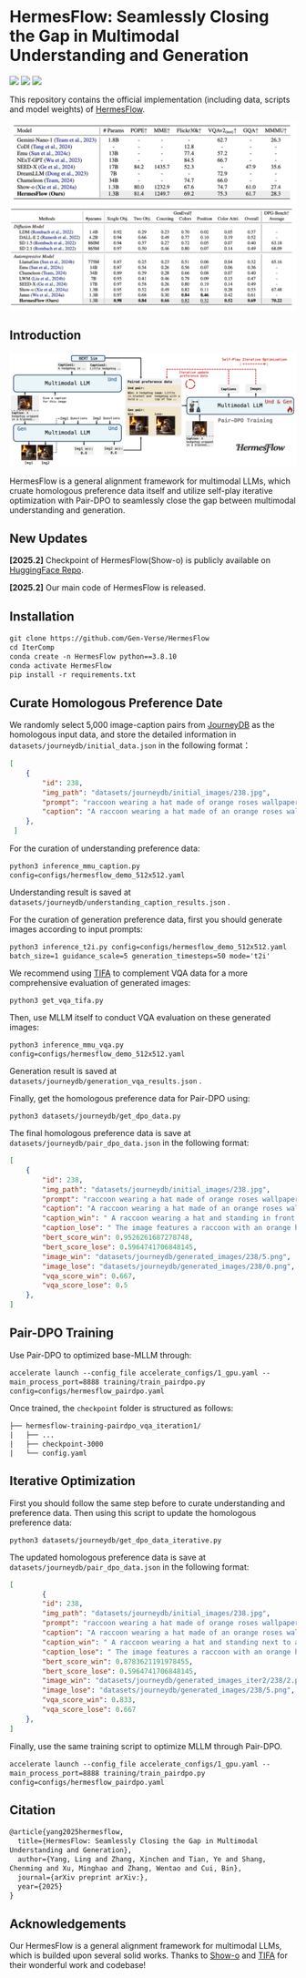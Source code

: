 # HermesFlow: Seamlessly Closing the Gap in Multimodal Understanding and Generation
<p align="left">
  <a href='https://arxiv.org/abs/2410.07171'>
  <img src='https://img.shields.io/badge/Arxiv-2410.07171-A42C25?style=flat&logo=arXiv&logoColor=A42C25'></a> 
  <a href='https://huggingface.co/comin/IterComp'>
  <img src='https://img.shields.io/badge/%F0%9F%A4%97%20Hugging%20Face-Models-yellow'></a>
  <a href="" target='_blank'>
  <img src="https://visitor-badge.laobi.icu/badge?page_id=Gen-Verse.HermesFlow&left_color=gray&right_color=%2342b983"></a> 
</p>

This repository contains the official implementation (including data, scripts and model weights) of [HermesFlow](https://arxiv.org/abs/).

![alt text](image.png)
![alt text](image-1.png)


## Introduction

![Alt text](figs/pipeline.png)

HermesFlow is a general alignment framework for multimodal LLMs, which cruate homologous preference data itself and utilize self-play iterative optimization with Pair-DPO to seamlessly close the gap between multimodal understanding and generation.

## New Updates

**[2025.2]** Checkpoint of HermesFlow(Show-o) is publicly available on [HuggingFace Repo](https://huggingface.co/comin/IterComp).

**[2025.2]** Our main code of HermesFlow is released.

## Installation

```shell
git clone https://github.com/Gen-Verse/HermesFlow
cd IterComp
conda create -n HermesFlow python==3.8.10
conda activate HermesFlow
pip install -r requirements.txt
```

## Curate Homologous Preference Date

We randomly select 5,000 image-caption pairs from [JourneyDB](https://huggingface.co/datasets/JourneyDB/JourneyDB) as the homologous input data, and store the detailed information in `datasets/journeydb/initial_data.json` in the following format：

```json
[
    {
        "id": 238,
        "img_path": "datasets/journeydb/initial_images/238.jpg",
        "prompt": "raccoon wearing a hat made of orange roses wallpaper pattern",
        "caption": "A raccoon wearing a hat made of an orange roses wallpaper pattern."
    },
 ]
```

For the curation of understanding preference data:

```shell
python3 inference_mmu_caption.py config=configs/hermesflow_demo_512x512.yaml
```

Understanding result is saved at  `datasets/journeydb/understanding_caption_results.json` .

For the curation of generation preference data, first you should generate images according to input prompts:

```shell
python3 inference_t2i.py config=configs/hermesflow_demo_512x512.yaml batch_size=1 guidance_scale=5 generation_timesteps=50 mode='t2i'
```

We recommend using [TIFA](https://github.com/Yushi-Hu/tifa) to complement VQA data for a more comprehensive evaluation of generated images:

```shell
python3 get_vqa_tifa.py
```

Then, use MLLM itself to conduct VQA evaluation on these generated images:

```shell
python3 inference_mmu_vqa.py config=configs/hermesflow_demo_512x512.yaml
```

Generation result is saved at  `datasets/journeydb/generation_vqa_results.json` .

Finally, get the homologous preference data for Pair-DPO using:

```shell
python3 datasets/journeydb/get_dpo_data.py
```

The final homologous preference data is save at  `datasets/journeydb/pair_dpo_data.json` in the following format:

```json
[
  	{
        "id": 238,
        "img_path": "datasets/journeydb/initial_images/238.jpg",
        "prompt": "raccoon wearing a hat made of orange roses wallpaper pattern",
        "caption": "A raccoon wearing a hat made of an orange roses wallpaper pattern.",
        "caption_win": " A raccoon wearing a hat and standing in front of a floral wallpaper.",
        "caption_lose": " The image features a raccoon with an orange hat on, sitting on a table in front of a vase with flowers.",
        "bert_score_win": 0.9526261687278748,
        "bert_score_lose": 0.5964741706848145,
        "image_win": "datasets/journeydb/generated_images/238/5.png",
        "image_lose": "datasets/journeydb/generated_images/238/0.png",
        "vqa_score_win": 0.667,
        "vqa_score_lose": 0.5
    },
]
```

## Pair-DPO Training

Use Pair-DPO to optimized base-MLLM through:

```shell
accelerate launch --config_file accelerate_configs/1_gpu.yaml --main_process_port=8888 training/train_pairdpo.py config=configs/hermesflow_pairdpo.yaml
```

Once trained, the `checkpoint` folder is structured as follows:

```
├── hermesflow-training-pairdpo_vqa_iteration1/ 
|   ├── ...
|   ├── checkpoint-3000
|   └── config.yaml
```

## Iterative Optimization

First you should follow the same step before to curate understanding and preference data. Then using this script to update the homologous preference data:

```shell
python3 datasets/journeydb/get_dpo_data_iterative.py
```

The updated homologous preference data is save at  `datasets/journeydb/pair_dpo_data.json` in the following format:

```json
[
		{
        "id": 238,
        "img_path": "datasets/journeydb/initial_images/238.jpg",
        "prompt": "raccoon wearing a hat made of orange roses wallpaper pattern",
        "caption": "A raccoon wearing a hat made of an orange roses wallpaper pattern.",
        "caption_win": " A raccoon wearing a hat and standing next to a vase of flowers.",
        "caption_lose": " The image features a raccoon with an orange hat on, sitting on a table in front of a vase with flowers.",
        "bert_score_win": 0.8783621191978455,
        "bert_score_lose": 0.5964741706848145,
        "image_win": "datasets/journeydb/generated_images_iter2/238/2.png",
        "image_lose": "datasets/journeydb/generated_images/238/5.png",
        "vqa_score_win": 0.833,
        "vqa_score_lose": 0.667
    },
]
```

Finally, use the same training script to optimize MLLM through Pair-DPO.

```shell
accelerate launch --config_file accelerate_configs/1_gpu.yaml --main_process_port=8888 training/train_pairdpo.py config=configs/hermesflow_pairdpo.yaml
```

## Citation

```
@article{yang2025hermesflow,
  title={HermesFlow: Seamlessly Closing the Gap in Multimodal Understanding and Generation},
  author={Yang, Ling and Zhang, Xinchen and Tian, Ye and Shang, Chenming and Xu, Minghao and Zhang, Wentao and Cui, Bin},
  journal={arXiv preprint arXiv:},
  year={2025}
}
```

## Acknowledgements

Our HermesFlow is a general alignment framework for multimodal LLMs, which is builded upon several solid works. Thanks to [Show-o](https://github.com/showlab/Show-o) and [TIFA](https://github.com/Yushi-Hu/tifa) for their wonderful work and codebase!